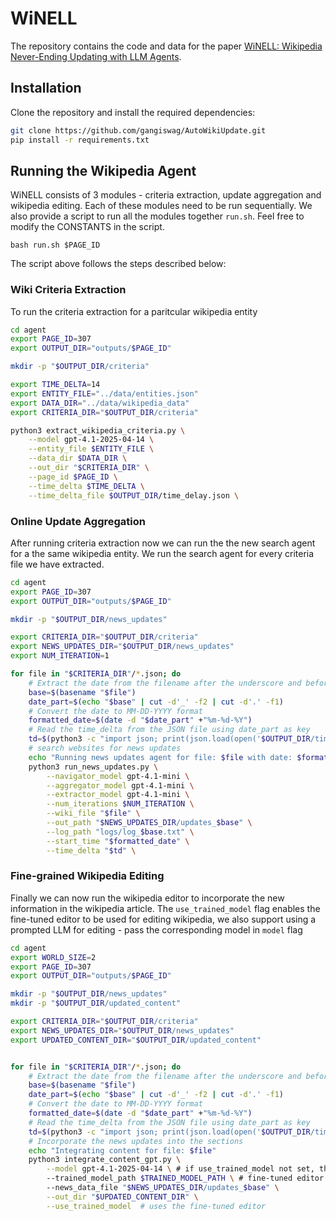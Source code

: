 # WiNELL

The repository contains the code and data for the paper [WiNELL: Wikipedia Never-Ending Updating with LLM Agents](https://arxiv.org/pdf/2508.03728).

## Installation
Clone the repository and install the required dependencies:

```bash
git clone https://github.com/gangiswag/AutoWikiUpdate.git
pip install -r requirements.txt
```

## Running the Wikipedia Agent
WiNELL consists of 3 modules - criteria extraction, update aggregation and wikipedia editing. Each of these modules need to be run sequentially. We also provide a script to run all the modules together `run.sh`. Feel free to modify the CONSTANTS in the script.

```
bash run.sh $PAGE_ID
```
The script above follows the steps described below:

### Wiki Criteria Extraction

To run the criteria extraction for a paritcular wikipedia entity
```bash
cd agent
export PAGE_ID=307
export OUTPUT_DIR="outputs/$PAGE_ID"

mkdir -p "$OUTPUT_DIR/criteria"

export TIME_DELTA=14
export ENTITY_FILE="../data/entities.json"
export DATA_DIR="../data/wikipedia_data"
export CRITERIA_DIR="$OUTPUT_DIR/criteria"

python3 extract_wikipedia_criteria.py \
    --model gpt-4.1-2025-04-14 \
    --entity_file $ENTITY_FILE \
    --data_dir $DATA_DIR \
    --out_dir "$CRITERIA_DIR" \
    --page_id $PAGE_ID \
    --time_delta $TIME_DELTA \
    --time_delta_file $OUTPUT_DIR/time_delay.json \
```

### Online Update Aggregation

After running criteria extraction now we can run the the new search agent for a the same wikipedia entity. We run the search agent for every criteria file we have extracted.
```bash
cd agent
export PAGE_ID=307
export OUTPUT_DIR="outputs/$PAGE_ID"

mkdir -p "$OUTPUT_DIR/news_updates"

export CRITERIA_DIR="$OUTPUT_DIR/criteria"
export NEWS_UPDATES_DIR="$OUTPUT_DIR/news_updates"
export NUM_ITERATION=1

for file in "$CRITERIA_DIR"/*.json; do
    # Extract the date from the filename after the underscore and before .json
    base=$(basename "$file")
    date_part=$(echo "$base" | cut -d'_' -f2 | cut -d'.' -f1)
    # Convert the date to MM-DD-YYYY format
    formatted_date=$(date -d "$date_part" +"%m-%d-%Y")
    # Read the time_delta from the JSON file using date_part as key
    td=$(python3 -c "import json; print(json.load(open('$OUTPUT_DIR/time_delay.json'))['$date_part'])")
    # search websites for news updates
    echo "Running news updates agent for file: $file with date: $formatted_date and time delta: $td"
    python3 run_news_updates.py \
        --navigator_model gpt-4.1-mini \
        --aggregator_model gpt-4.1-mini \
        --extractor_model gpt-4.1-mini \
        --num_iterations $NUM_ITERATION \
        --wiki_file "$file" \
        --out_path "$NEWS_UPDATES_DIR/updates_$base" \
        --log_path "logs/log_$base.txt" \
        --start_time "$formatted_date" \
        --time_delta "$td" \
```

### Fine-grained Wikipedia Editing

Finally we can now run the wikipedia editor to incorporate the new information in the wikipedia article. The `use_trained_model` flag enables the fine-tuned editor to be used for editing wikipedia, we also support using a prompted LLM for editing - pass the corresponding model in `model` flag
```bash
cd agent
export WORLD_SIZE=2
export PAGE_ID=307
export OUTPUT_DIR="outputs/$PAGE_ID"

mkdir -p "$OUTPUT_DIR/news_updates"
mkdir -p "$OUTPUT_DIR/updated_content"

export CRITERIA_DIR="$OUTPUT_DIR/criteria"
export NEWS_UPDATES_DIR="$OUTPUT_DIR/news_updates"
export UPDATED_CONTENT_DIR="$OUTPUT_DIR/updated_content"


for file in "$CRITERIA_DIR"/*.json; do
    # Extract the date from the filename after the underscore and before .json
    base=$(basename "$file")
    date_part=$(echo "$base" | cut -d'_' -f2 | cut -d'.' -f1)
    # Convert the date to MM-DD-YYYY format
    formatted_date=$(date -d "$date_part" +"%m-%d-%Y")
    # Read the time_delta from the JSON file using date_part as key
    td=$(python3 -c "import json; print(json.load(open('$OUTPUT_DIR/time_delay.json'))['$date_part'])")
    # Incorporate the news updates into the sections
    echo "Integrating content for file: $file"
    python3 integrate_content_gpt.py \
        --model gpt-4.1-2025-04-14 \ # if use_trained_model not set, this model will be used
        --trained_model_path $TRAINED_MODEL_PATH \ # fine-tuned editor model
        --news_data_file "$NEWS_UPDATES_DIR/updates_$base" \
        --out_dir "$UPDATED_CONTENT_DIR" \
        --use_trained_model  # uses the fine-tuned editor
```



